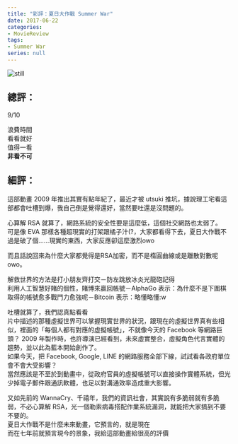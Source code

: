```yaml
---
title: "影評：夏日大作戰 Summer War"
date: 2017-06-22
categories:
- MovieReview
tags:
- Summer War
series: null
---
```


![still](/images/movie/summerwar.jpg)

## 總評：

9/10

浪費時間  
看看就好  
值得一看  
**非看不可**  
<!--more-->

## 細評：

這部動畫 2009 年推出其實有點年紀了，最近才被 utsuki 推坑，據說理工宅看這部都會吐槽到爆，我自己倒是覺得還好，當然要吐還是沒問題的。  

心算解 RSA 就算了，網路系統的安全性要是這麼低，這個社交網路也太弱了。  
可是像 EVA 那樣各種超現實的打架跟橘子汁(?，大家都看得下去，夏日大作戰不過是破了個……現實的東西，大家反應卻這麼激烈owo  

而且話說回來為什麼大家都覺得是RSA加密，而不是楕圓曲線或是離散對數呢owo。

解救世界的方法是打小朋友齊打交－防左跳放冰炎光龍砲記得  
利用人工智慧好賭的個性，賭博來贏回帳號－AlphaGo 表示：為什麼不是下圍棋  
取得的帳號愈多戰鬥力愈強呢－Bitcoin 表示：略懂略懂:w  

吐槽就算了，我們認真點看看  
片中描述的那種虛擬世界可以掌握現實世界的狀況，跟現在的虛擬世界真有些相似，裡面的「每個人都有對應的虛擬帳號」，不就像今天的 Facebook 等網路巨頭？
2009 年製作時，也許導演已經看到，未來虛實整合，虛擬角色代言實體的趨勢，並以此為藍本開始創作了。  
如果今天，把 Facebook, Google, LINE 的網路服務全部下線，試試看各政府單位會不會大受影響？  
當然應該是不至於到動畫中，從政府官員的虛擬帳號可以直接操作實體系統，但光少掉電子郵件跟通訊軟體，也足以對溝通效率造成重大影響。  

又如先前的 WannaCry、千禧年，我們的資訊社會，其實說有多脆弱就有多脆弱，不必心算解 RSA，光一個勒索病毒搭配作業系統漏洞，就能把大家搞到不要不要的。  
夏日大作戰不是什麼未來動畫，它預言的，就是現在  
而在七年前就預言現今的景象，我給這部動畫給很高的評價  